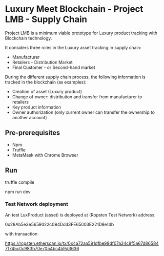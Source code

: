 # Luxury Meet Blockchain - Project LMB - Supply Chain

Project LMB is a minimum viable prototype for Luxury product tracking with Blockchain technology.

It considers three roles in the Luxury asset tracking in supply chain:
- Manufacturer
- Retailers - Distribution Market
- Final Customer - or Second-hand market

During the different supply chain process, the following information is tracked in the blockchain (as examples):
- Creation of asset (Luxury product)
- Change of owner: distribution and transfer from manufacturer to retailers
- Key product information
- Owner authorization (only current owner can transfer the ownership to another account)

## Pre-prerequisites
- Npm
- Truffle
- MetaMask with Chrome Browser

## Run

truffle compile

npm run dev

### Test Network deployment
An test LuxProduct (asset) is deployed at (Ropsten Test Network) address:

0x28Ab5e3e5659022c094Ddd3FE65003E221D8e14b

with transaction:

https://ropsten.etherscan.io/tx/0x4a72aa591dfbe98df07a34c8f5a67d8658471745c0c983b70e7054bc4b9d3636
